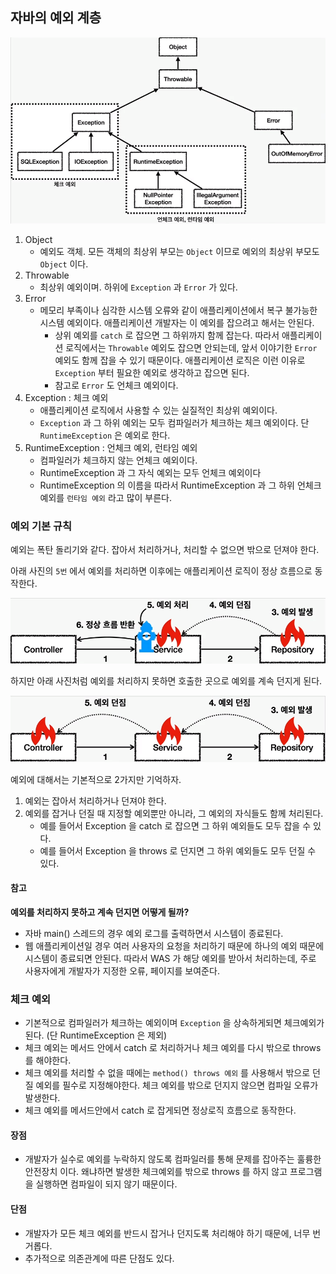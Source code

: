## 자바의 예외 계층

![img.png](img.png)

1. Object
   - 예외도 객체. 모든 객체의 최상위 부모는 `Object` 이므로 예외의 최상위 부모도 `Object` 이다.
2. Throwable
    - 최상위 예외이며. 하위에 `Exception` 과 `Error` 가 있다.
3. Error
    - 메모리 부족이나 심각한 시스템 오류와 같이 애플리케이션에서 복구 불가능한 시스템 예외이다. 애플리케이션 개발자는 이 예외를 잡으려고 해서는 안된다.
        - 상위 예외를 `catch` 로 잡으면 그 하위까지 함께 잡는다. 따라서 애플리케이션 로직에서는 `Throwable` 예외도 잡으면
        안되는데, 앞서 이야기한 `Error` 예외도 함께 잡을 수 있기 때문이다. 애플리케이션 로직은 이런 이유로 `Exception` 부터 필요한 예외로 생각하고 잡으면 된다.
        - 참고로 `Error` 도 언체크 예외이다.
4. Exception : 체크 예외
    - 애플리케이션 로직에서 사용할 수 있는 실질적인 최상위 예외이다.
    - `Exception` 과 그 하위 예외는 모두 컴파일러가 체크하는 체크 예외이다. 단 `RuntimeException` 은 예외로 한다.
5. RuntimeException : 언체크 예외, 런타임 예외
    - 컴파일러가 체크하지 않는 언체크 예외이다.
    - RuntimeException 과 그 자식 예외는 모두 언체크 예외이다
    - RuntimeException 의 이름을 따라서 RuntimeException 과 그 하위 언체크 예외를 `런타임 예외` 라고 많이 부른다.

### 예외 기본 규칙

예외는 폭탄 돌리기와 같다. 잡아서 처리하거나, 처리할 수 없으면 밖으로 던져야 한다.

아래 사진의 `5번` 에서 예외를 처리하면 이후에는 애플리케이션 로직이 정상 흐름으로 동작한다.

![img_1.png](img_1.png)

하지만 아래 사진처럼 예외를 처리하지 못하면 호출한 곳으로 예외를 계속 던지게 된다.

![img_2.png](img_2.png)

예외에 대해서는 기본적으로 2가지만 기억하자.
1. 예외는 잡아서 처리하거나 던져야 한다.
2. 예외를 잡거나 던질 때 지정할 예외뿐만 아니라, 그 예외의 자식들도 함께 처리된다.
   - 예를 들어서 Exception 을 catch 로 잡으면 그 하위 예외들도 모두 잡을 수 있다.
   - 예를 들어서 Exception 을 throws 로 던지면 그 하위 예외들도 모두 던질 수 있다.

#### 참고

**예외를 처리하지 못하고 계속 던지면 어떻게 될까?**

- 자바 main() 스레드의 경우 예외 로그를 출력하면서 시스템이 종료된다.
- 웹 애플리케이션일 경우 여러 사용자의 요청을 처리하기 때문에 하나의 예외 때문에 시스템이 종료되면 안된다.
따라서 WAS 가 해당 예외를 받아서 처리하는데, 주로 사용자에게 개발자가 지정한 오류, 페이지를 보여준다.

### 체크 예외

- 기본적으로 컴파일러가 체크하는 예외이며 `Exception` 을 상속하게되면 체크예외가 된다.
(단 RuntimeException 은 제외)
- 체크 예외는 메서드 안에서 catch 로 처리하거나 체크 예외를 다시 밖으로 throws 를 해야한다.
- 체크 예외를 처리할 수 없을 때에는 `method() throws 예외` 를 사용해서 밖으로 던질 예외를 필수로 지정해야한다.
체크 예외를 밖으로 던지지 않으면 컴파일 오류가 발생한다.
- 체크 예외를 메서드안에서 catch 로 잡게되면 정상로직 흐름으로 동작한다.

#### 장점

- 개발자가 실수로 예외를 누락하지 않도록 컴파일러를 통해 문제를 잡아주는 훌륭한 안전장치 이다.
왜냐하면 발생한 체크예외를 밖으로 throws 를 하지 않고 프로그램을 실행하면 컴파일이 되지 않기 때문이다.

#### 단점

- 개발자가 모든 체크 예외를 반드시 잡거나 던지도록 처리해야 하기 때문에, 너무 번거롭다.
- 추가적으로 의존관계에 따른 단점도 있다.
